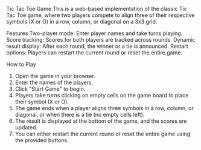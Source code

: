 Tic Tac Toe Game
This is a web-based implementation of the classic Tic Tac Toe game, where two players compete to align three of their respective symbols (X or O) in a row, column, or diagonal on a 3x3 grid.

Features
Two-player mode: Enter player names and take turns playing.
Score tracking: Scores for both players are tracked across rounds.
Dynamic result display: After each round, the winner or a tie is announced.
Restart options: Players can restart the current round or reset the entire game.

How to Play
1. Open the game in your browser.
2. Enter the names of the players.
3. Click "Start Game" to begin.
4. Players take turns clicking on empty cells on the game board to place their symbol (X or O).
5. The game ends when a player aligns three symbols in a row, column, or diagonal, or when there is a tie (no empty cells left).
6. The result is displayed at the bottom of the game, and the scores are updated.
7. You can either restart the current round or reset the entire game using the provided buttons.